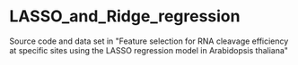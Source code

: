# LASSO_and_Ridge_regression
Source code and data set in "Feature selection for RNA cleavage efficiency at specific sites using the LASSO regression model in Arabidopsis thaliana"
